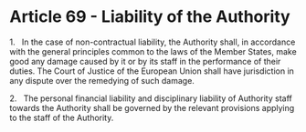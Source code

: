 # Article 69 - Liability of the Authority


1.   In the case of non-contractual liability, the Authority shall, in accordance with the general principles common to the laws of the Member States, make good any damage caused by it or by its staff in the performance of their duties. The Court of Justice of the European Union shall have jurisdiction in any dispute over the remedying of such damage.

2.   The personal financial liability and disciplinary liability of Authority staff towards the Authority shall be governed by the relevant provisions applying to the staff of the Authority.
